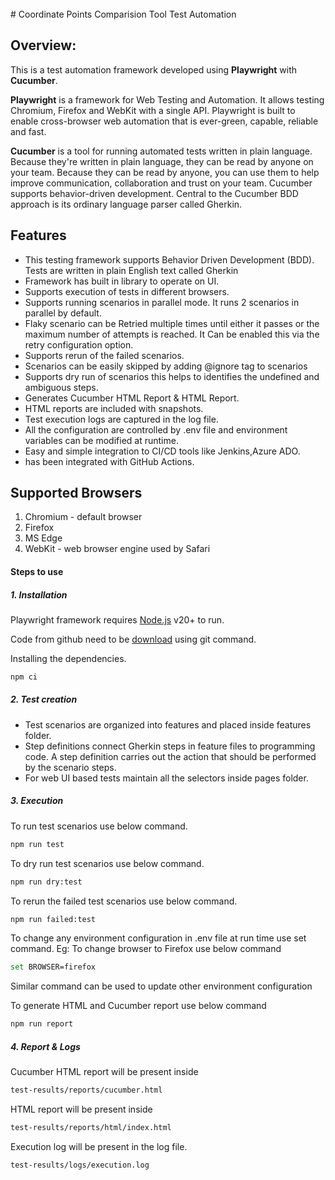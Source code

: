 
<br>
# Coordinate Points Comparision Tool Test Automation

## **Overview:**

This is a test automation framework developed using **Playwright** with **Cucumber**.

**Playwright** is a framework for Web Testing and Automation. It allows testing Chromium, Firefox and WebKit with a single API. Playwright is built to enable cross-browser web automation that is ever-green, capable, reliable and fast.

**Cucumber** is a tool for running automated tests written in plain language. Because they're written in plain language, they can be read by anyone on your team. Because they can be read by anyone, you can use them to help improve communication, collaboration and trust on your team. Cucumber supports behavior-driven development. Central to the Cucumber BDD approach is its ordinary language parser called Gherkin. 

## Features

- This testing framework supports Behavior Driven Development (BDD). Tests are written in plain English text called Gherkin
- Framework has built in library to operate on UI.
- Supports execution of tests in different browsers.
- Supports running scenarios in parallel mode. It runs 2 scenarios in parallel by default.
- Flaky scenario can be Retried multiple times until either it passes or the maximum number of attempts is reached. It Can be enabled this via the retry configuration option.
- Supports rerun of the failed scenarios.
- Scenarios can be easily skipped by adding @ignore tag to scenarios
- Supports dry run of scenarios this helps to identifies the undefined and ambiguous steps.
- Generates Cucumber HTML Report & HTML Report.
- HTML reports are included with snapshots.
- Test execution logs are captured in the log file.
- All the configuration are controlled by .env file and environment variables can be modified at runtime.
- Easy and simple integration to CI/CD tools like Jenkins,Azure ADO.
- has been integrated with GitHub Actions.

## Supported Browsers

1. Chromium - default browser
2. Firefox
3. MS Edge
4. WebKit - web browser engine used by Safari


#### Steps to use
##### 1. Installation

Playwright framework requires [Node.js](https://nodejs.org/) v20+ to run.

Code from github need to be [download](https://github.com/Saianuradha/CoordinatePointsTool.git) using git command.

Installing the dependencies.
```sh
npm ci
```
##### 2. Test creation
- Test scenarios are organized into features and placed inside features folder.
- Step definitions connect Gherkin steps in feature files to programming code. A step definition carries out the action that should be performed by the scenario steps.
- For web UI based tests maintain all the selectors inside pages folder.

##### 3. Execution
To run test scenarios use below command.
```sh
npm run test
```
To dry run test scenarios use below command.
```sh
npm run dry:test
```
To rerun the failed test scenarios use below command.
```sh
npm run failed:test
```
To change any environment configuration in .env file at run time use set command.
Eg: To change browser to Firefox use below command
```sh
set BROWSER=firefox
```
Similar command can be used to update other environment configuration

To generate HTML and Cucumber report use below command
```sh
npm run report
```
##### 4. Report & Logs
Cucumber HTML report will be present inside
```sh
test-results/reports/cucumber.html
```
HTML report will be present inside
```sh
test-results/reports/html/index.html
```
Execution log will be present in the log file.
```sh
test-results/logs/execution.log
```
